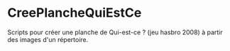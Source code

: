 # CreePlancheQuiEstCe
Scripts pour créer une planche de Qui-est-ce ? (jeu hasbro 2008) à partir des images d'un répertoire.
